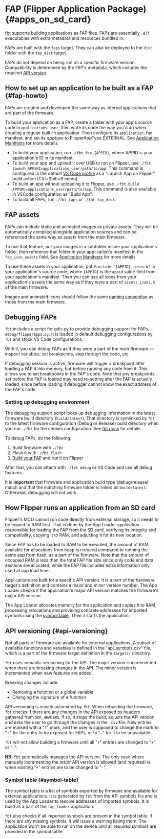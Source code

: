 # FAP (Flipper Application Package) {#apps_on_sd_card}

[fbt](./fbt.md) supports building applications as FAP files. FAPs are essentially `.elf` executables with extra metadata and resources bundled in.

FAPs are built with the `faps` target. They can also be deployed to the `dist` folder with the `fap_dist` target.

FAPs do not depend on being run on a specific firmware version. Compatibility is determined by the FAP's metadata, which includes the required [API version](#api-versioning).

## How to set up an application to be built as a FAP {#fap-howto}

FAPs are created and developed the same way as internal applications that are part of the firmware.

To build your application as a FAP, create a folder with your app's source code in `applications_user`, then write its code the way you'd do when creating a regular built-in application. Then configure its `application.fam` manifest, and set its _apptype_ to FlipperAppType.EXTERNAL. See [Application Manifests](./AppManifests.md#application-definition) for more details.

- To build your application, run `./fbt fap_{APPID}`, where APPID is your application's ID in its manifest.
- To build your app and upload it over USB to run on Flipper, use `./fbt launch APPSRC=applications_user/path/to/app`. This command is configured in the default [VS Code profile](../.vscode/ReadMe.md) as a "Launch App on Flipper" build action (Ctrl+Shift+B menu).
- To build an app without uploading it to Flipper, use `./fbt build APPSRC=applications_user/path/to/app`. This command is also available in VSCode configuration as "Build App".
- To build all FAPs, run `./fbt faps` or `./fbt fap_dist`.

## FAP assets

FAPs can include static and animated images as private assets. They will be automatically compiled alongside application sources and can be referenced the same way as assets from the main firmware.

To use that feature, put your images in a subfolder inside your application's folder, then reference that folder in your application's manifest in the `fap_icon_assets` field. See [Application Manifests](AppManifests.md) for more details.

To use these assets in your application, put `#include "{APPID}_icons.h"` in your application's source code, where `{APPID}` is the `appid` value field from your application's manifest. Then you can use all icons from your application's assets the same way as if they were a part of `assets_icons.h` of the main firmware.

Images and animated icons should follow the same [naming convention](../assets/ReadMe.md) as those from the main firmware.

## Debugging FAPs

`fbt` includes a script for gdb-py to provide debugging support for FAPs, `debug/flipperapps.py`. It is loaded in default debugging configurations by `fbt` and stock VS Code configurations.

With it, you can debug FAPs as if they were a part of the main firmware — inspect variables, set breakpoints, step through the code, etc.

If debugging session is active, firmware will trigger a breakpoint after loading a FAP it into memory, but before running any code from it. This allows you to set breakpoints in the FAP's code. Note that any breakpoints set before the FAP is loaded may need re-setting after the FAP is actually loaded, since before loading it debugger cannot know the exact address of the FAP's code.

### Setting up debugging environment

The debugging support script looks up debugging information in the latest firmware build directory (`build/latest`). That directory is symlinked by `fbt` to the latest firmware configuration (Debug or Release) build directory when you run `./fbt` for the chosen configuration. See [fbt docs](./fbt.md#nb) for details.

To debug FAPs, do the following:

1. Build firmware with `./fbt`
2. Flash it with `./fbt flash`
3. [Build your FAP](#fap-howto) and run it on Flipper

After that, you can attach with `./fbt debug` or VS Code and use all debug features.

It is **important** that firmware and application build type (debug/release) match and that the matching firmware folder is linked as `build/latest`. Otherwise, debugging will not work.

## How Flipper runs an application from an SD card

Flipper's MCU cannot run code directly from external storage, so it needs to be copied to RAM first. That is done by the App Loader application responsible for loading the FAP from the SD card, verifying its integrity and compatibility, copying it to RAM, and adjusting it for its new location.

Since FAP has to be loaded to RAM to be executed, the amount of RAM available for allocations from heap is reduced compared to running the same app from flash, as a part of the firmware. Note that the amount of occupied RAM is less than the total FAP file size since only code and data sections are allocated, while the FAP file includes extra information only used at app load time.

Applications are built for a specific API version. It is a part of the hardware target's definition and contains a major and minor version number. The App Loader checks if the application's major API version matches the firmware's major API version.

The App Loader allocates memory for the application and copies it to RAM, processing relocations and providing concrete addresses for imported symbols using the [symbol table](#symbol-table). Then it starts the application.

## API versioning {#api-versioning}

Not all parts of firmware are available for external applications. A subset of available functions and variables is defined in the "api_symbols.csv" file, which is a part of the firmware target definition in the `targets/` directory.

`fbt` uses semantic versioning for the API. The major version is incremented when there are breaking changes in the API. The minor version is incremented when new features are added.

Breaking changes include:

- Removing a function or a global variable
- Changing the signature of a function

API versioning is mostly automated by `fbt`. When rebuilding the firmware, `fbt` checks if there are any changes in the API exposed by headers gathered from `SDK_HEADERS`. If so, it stops the build, adjusts the API version, and asks the user to go through the changes in the `.csv` file. New entries are marked with a "`?`" mark, and the user is supposed to change the mark to "`+`" for the entry to be exposed for FAPs, or to "`-`" for it to be unavailable.

`fbt` will not allow building a firmware until all "`?`" entries are changed to "`+`" or "`-`".

**NB:** `fbt` automatically manages the API version. The only case where manually incrementing the major API version is allowed (and required) is when existing "`+`" entries are to be changed to "`-`".

### Symbol table {#symbol-table}

The symbol table is a list of symbols exported by firmware and available for external applications. It is generated by `fbt` from the API symbols file and is used by the App Loader to resolve addresses of imported symbols. It is build as a part of the `fap_loader` application.

`fbt` also checks if all imported symbols are present in the symbol table. If there are any missing symbols, it will issue a warning listing them. The application won't be able to run on the device until all required symbols are provided in the symbol table.
